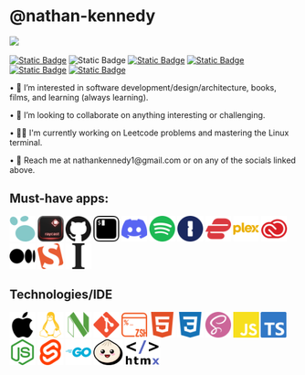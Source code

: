 # @nathan-kennedy

<img src="https://ci3.googleusercontent.com/mail-sig/AIorK4x1Gev9bGziHjttr6Gr4Q0nN-XwoJifYnvWizEZtEl8x9Ox3qldpOkBMtUCynIyBPEIdeL_ADM">

<a target="_blank" href="https://twitter.com/Diissiidentt">![Static Badge](https://img.shields.io/badge/x.com-grey?style=flat-square&logo=x&logoColor=white&link=https%3A%2F%2Ftwitter.com%2FDiissiidentt)</a>  ![Static Badge](https://img.shields.io/badge/Linkedin-blue?style=flat-square&logo=Linkedin&logoColor=white)  <a target="_blank" href="https://www.discord.com/users/115246554062782465">![Static Badge](https://img.shields.io/badge/Discord-green?style=flat-square&logo=Discord&logoColor=white&link=https%3A%2F%2Fdiscord.com%2Fusers%2F115246554062782465)</a>  <a target="_blank" href="https://www.facebook.com/nate.kennedy.568/">![Static Badge](https://img.shields.io/badge/Facebook-blue?style=flat-square&logo=Facebook&logoColor=white&link=https%3A%2F%2Fwww.facebook.com%2Fnate.kennedy.568%2F)</a>  <a target="_blank" href="https://letterboxd.com/Dissident/">![Static Badge](https://img.shields.io/badge/Letterboxd-orange?style=flat-square&logo=Letterboxd&lgreenlor=white&link=https%3A%2F%2Fletterboxd.com%2FDissident%2F)</a>  <a target="_blank" href="https://www.goodreads.com/user/show/98099414-nathan">![Static Badge](https://img.shields.io/badge/Goodreads-blue?style=flat-square&logo=Goodreads&logoColor=white&link=https%3A%2F%2Fwww.goodreads.com%2Fuser%2Fshow%2F98099414-nathan)</a>

<p>• 🎯 I’m interested in software development/design/architecture, books, films, and learning (always learning).</p>
<p>• 🤝 I’m looking to collaborate on anything interesting or challenging.</p>
<p>• 👨‍💻 I'm currently working on Leetcode problems and mastering the Linux terminal.</p>
<p>• 📨 Reach me at nathankennedy1@gmail.com or on any of the socials linked above.</p>

## Must-have apps:
<img src="logseq-color.svg" height="45"/>&nbsp;<img src="Raycast_Logo.png" height="45"/>&nbsp;<img src="github-color.svg" height="45"/>&nbsp;<img src="iterm2-color.svg" height="45"/>&nbsp;<img src="discord-color.svg" height="45"/>&nbsp;<img src="spotify-color.svg" height="45"/>&nbsp;<img src="1password-color.svg" height="45"/>&nbsp;<img src="expressvpn-color.svg" height="45"/>&nbsp;<img src="plex-color.svg" height="45"/>&nbsp;<img src="adobecreativecloud-color.svg" height="45"/>&nbsp;<img src="medium-color.svg" height="45"/>&nbsp;<img src="smashingmagazine-color.svg" height="45"/>&nbsp;<img src="instapaper-color.svg" height="45"/>

## Technologies/IDE
<img src="apple-color.svg" height="45"/>&nbsp;<img src="linux-color.svg" height="45"/>&nbsp;<img src="neovim-color.svg" height="45"/>&nbsp;<img src="git-color.svg" height="45"/>&nbsp;<img src="zsh-color.svg" height="45"/>&nbsp;<img src="html5-color.svg" height="45"/>&nbsp;<img src="css3-color.svg" height="45"/>&nbsp;<img src="sass-color.svg" height="45"/>&nbsp;<img src="javascript-color.svg" height="45"/>&nbsp;<img src="typescript-color.svg" height="45"/>&nbsp;<img src="nodedotjs-color.svg" height="45"/>&nbsp;<img src="svelte-color.svg" height="45"/>&nbsp;<img src="go-color.svg" height="45"/>&nbsp;<img src="bun.png" height="45"/>&nbsp;<img src="htmx-color.png" height="45"/>


<!---
nathan-kennedy/nathan-kennedy is a ✨ special ✨ repository because its `README.md` (this file) appears on your GitHub profile.
You can click the Preview link to take a look at your changes.
--->
